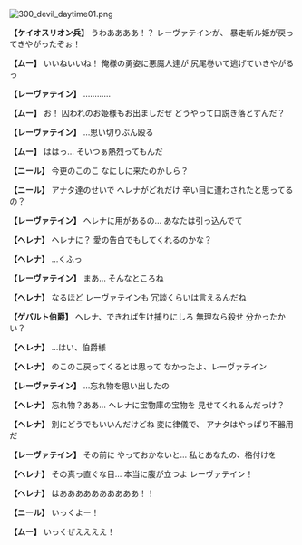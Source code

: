 
![300_devil_daytime01.png](../images/backgrounds/300_devil_daytime01.png)

**【ケイオスリオン兵】**
うわああああ！？
レーヴァテインが、
暴走斬ル姫が戻ってきやがったぞぉ！

**【ムー】**
いいねいいね！
俺様の勇姿に悪魔人達が
尻尾巻いて逃げていきやがるっ

**【レーヴァテイン】**
…………

**【ムー】**
お！
囚われのお姫様もお出ましだぜ
どうやって口説き落とすんだ？

**【レーヴァテイン】**
…思い切りぶん殴る

**【ムー】**
ははっ…
そいつぁ熱烈ってもんだ

**【ニール】**
今更のこのこ
なにしに来たのかしら？

**【ニール】**
アナタ達のせいで
ヘレナがどれだけ
辛い目に遭わされたと思ってるの？

**【レーヴァテイン】**
ヘレナに用があるの…
あなたは引っ込んでて

**【ヘレナ】**
ヘレナに？
愛の告白でもしてくれるのかな？

**【ヘレナ】**
…くふっ

**【レーヴァテイン】**
まあ…
そんなところね

**【ヘレナ】**
なるほど
レーヴァテインも
冗談くらいは言えるんだね

**【ゲバルト伯爵】**
ヘレナ、できれば生け捕りにしろ
無理なら殺せ
分かったかい？

**【ヘレナ】**
…はい、伯爵様

**【ヘレナ】**
のこのこ戻ってくるとは思って
なかったよ、レーヴァテイン

**【レーヴァテイン】**
…忘れ物を思い出したの

**【ヘレナ】**
忘れ物？ああ…
ヘレナに宝物庫の宝物を
見せてくれるんだっけ？

**【ヘレナ】**
別にどうでもいいんだけどね
変に律儀で、
アナタはやっぱり不器用だ

**【レーヴァテイン】**
その前に
やっておかないと…
私とあなたの、格付けを

**【ヘレナ】**
その真っ直ぐな目…
本当に腹が立つよ
レーヴァテイン！

**【ヘレナ】**
はああああああああああ！！

**【ニール】**
いっくよー！

**【ムー】**
いっくぜええええ！
